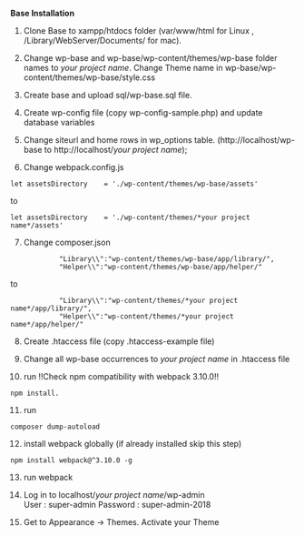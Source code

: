 **Base Installation**

1. Clone Base to xampp/htdocs folder (var/www/html for Linux , /Library/WebServer/Documents/ for mac).

2. Change wp-base and wp-base/wp-content/themes/wp-base folder names to *your project name*. Change Theme name in wp-base/wp-content/themes/wp-base/style.css
 
3. Create base and upload sql/wp-base.sql file.

4. Create wp-config file (copy wp-config-sample.php) and update database variables

5. Change siteurl and home rows in wp_options table. (http://localhost/wp-base to http://localhost/*your project name*);

6. Change webpack.config.js

```
let assetsDirectory    = './wp-content/themes/wp-base/assets' 
```
to
```
let assetsDirectory    = './wp-content/themes/*your project name*/assets' 
```

7. Change composer.json

```
			"Library\\":"wp-content/themes/wp-base/app/library/",
			"Helper\\":"wp-content/themes/wp-base/app/helper/"
```
to
```
			"Library\\":"wp-content/themes/*your project name*/app/library/",
			"Helper\\":"wp-content/themes/*your project name*/app/helper/"
```

8. Create .htaccess file (copy .htaccess-example file)

9. Change all wp-base occurrences to *your project name* in .htaccess file

10. run  !!Check npm compatibility with webpack 3.10.0!! 
```
npm install.
```
11. run 
```
composer dump-autoload
```

12. install webpack globally (if already installed skip this step) 

```
npm install webpack@^3.10.0 -g
```

13. run webpack

14. Log in to localhost/*your project name*/wp-admin  
    User        :    super-admin
    Password    :    super-admin-2018
    
15. Get to Appearance -> Themes. Activate your Theme  